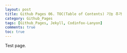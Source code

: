 ```yaml
---
layout: post
title: Github Pages 06. TOC(Table of Contents) 기능 추가
category: Github_Pages
tags: [Github_Pages, Jekyll, Codinfox-Lanyon]
comments: true
toc: true
---
```

Test page.